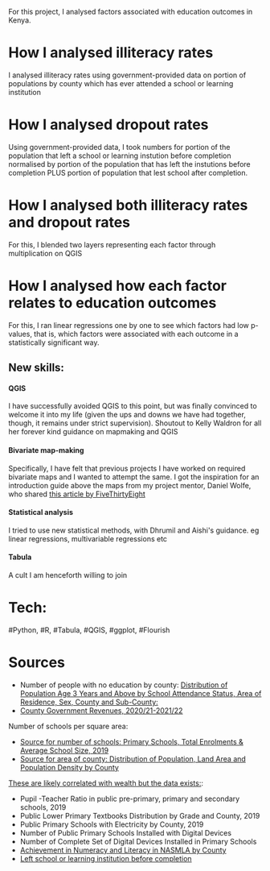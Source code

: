 For this project, I analysed factors associated with education outcomes in Kenya. 

# How I analysed illiteracy rates

I analysed illiteracy rates using government-provided data on portion of populations by county which has ever attended a school or learning institution

# How I analysed dropout rates

Using government-provided data, I took numbers for portion of the population that left a school or learning instution before completion normalised by portion of the population that has left the instutions before completion PLUS portion of population that lest school after completion. 

# How I analysed both illiteracy rates and dropout rates

For this, I blended two layers representing each factor through multiplication on QGIS

# How I analysed how each factor relates to education outcomes

For this, I ran linear regressions one by one to see which factors had low p-values, that is, which factors were associated with each outcome in a statistically significant way.

## New skills:

#### QGIS
I have successfully avoided QGIS to this point, but was finally convinced to welcome it into my life (given the ups and downs we have had together, though, it remains under strict supervision). 
Shoutout to Kelly Waldron for all her forever kind guidance on mapmaking and QGIS

#### Bivariate map-making
Specifically, I have felt that previous projects I have worked on required bivariate maps and I wanted to attempt the same. 
I got the inspiration for an introduction guide above the maps from my project mentor, Daniel Wolfe, who shared [this article by FiveThirtyEight](https://projects.fivethirtyeight.com/abortion-driving-distance/)

#### Statistical analysis
I tried to use new statistical methods, with Dhrumil and Aishi's guidance. eg linear regressions, multivariable regressions etc

#### Tabula
A cult I am henceforth willing to join

# Tech:
#Python, #R, #Tabula, #QGIS, #ggplot, #Flourish

# Sources
* Number of people with no education by county: 
[Distribution of Population Age 3 Years and Above by School Attendance Status, Area of Residence, Sex, County and Sub-County:](https://s3-eu-west-1.amazonaws.com/s3.sourceafrica.net/documents/119795/VOLUME-IV-KPHC-2019.pdf)<br/>
* [County Government Revenues, 2020/21-2021/22](https://www.knbs.or.ke/wp-content/uploads/2022/05/2022-Economic-Survey1.pdf)<br/>

Number of schools per square area:<br/>
* [Source for number of schools: Primary Schools, Total Enrolments & Average School Size, 2019](https://africacheck.org/sites/default/files/Kenya-Basic-Education-Statistical-Booklet-2019.pdf)<br/>
* [Source for area of county: Distribution of Population, Land Area and Population Density by County](https://www.knbs.or.ke/2019-kenya-population-and-housing-census-results/) <br/>

[These are likely correlated with wealth but the data exists:](https://africacheck.org/sites/default/files/Kenya-Basic-Education-Statistical-Booklet-2019.pdf):<br/>
* Pupil -Teacher Ratio in public pre-primary, primary and secondary schools, 2019<br/>
* Public Lower Primary Textbooks Distribution by Grade and County, 2019<br/>
* Public Primary Schools with Electricity by County, 2019<br/>
* Number of Public Primary Schools Installed with Digital Devices<br/>
* Number of Complete Set of Digital Devices Installed in Primary Schools<br/>
* [Achievement in Numeracy and Literacy in NASMLA by County](https://africacheck.org/sites/default/files/Kenya-Basic-Education-Statistical-Booklet-2019.pdf)<br/>
* [Left school or learning institution before completion](https://s3-eu-west-1.amazonaws.com/s3.sourceafrica.net/documents/119795/VOLUME-IV-KPHC-2019.pdf)<br/>





